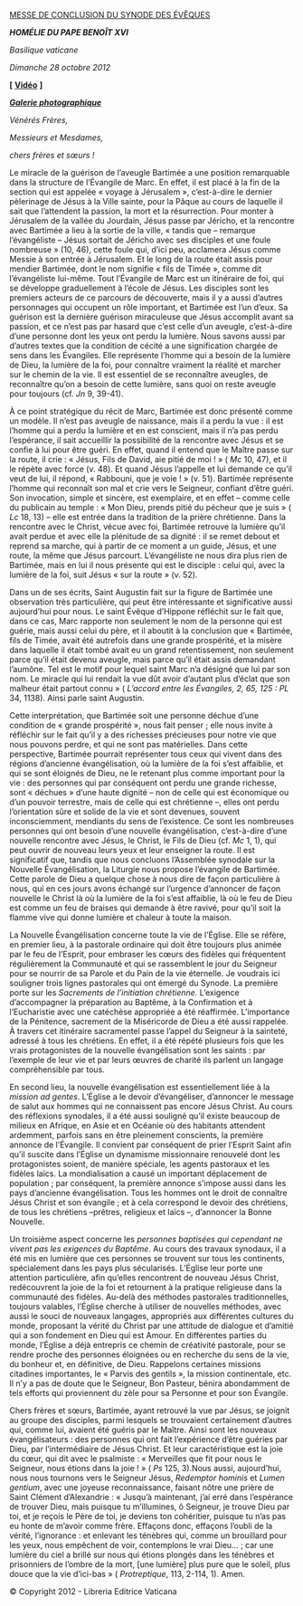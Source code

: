 [MESSE DE CONCLUSION DU SYNODE DES ÉVÊQUES](http://www.vatican.va/news_services/liturgy/libretti/2012/20121228.pdf)

***HOMÉLIE DU PAPE BENOÎT XVI***

*Basilique vaticane*

*Dimanche 28 octobre 2012*

**[** **[Vidéo](http://player.rv.va/vaticanplayer.asp?language=it&tic=VA_LS2HHEQB)** **]**

***[Galerie photographique](http://www.photogallery.va/content/photogallery/fr/synodus28oct2012.html)***

*Vénérés Frères,*

*Messieurs et Mesdames,*

*chers frères et sœurs !*

Le miracle de la guérison de l’aveugle Bartimée a une position remarquable dans la structure de l’Évangile de Marc. En effet, il est placé à la fin de la section qui est appelée « voyage à Jérusalem », c’est-à-dire le dernier pèlerinage de Jésus à la Ville sainte, pour la Pâque au cours de laquelle il sait que l’attendent la passion, la mort et la résurrection. Pour monter à Jérusalem de la vallée du Jourdain, Jésus passe par Jéricho, et la rencontre avec Bartimée a lieu à la sortie de la ville, « tandis que – remarque l’évangéliste – Jésus sortait de Jéricho avec ses disciples et une foule nombreuse » (10, 46), cette foule qui, d’ici peu, acclamera Jésus comme Messie à son entrée à Jérusalem. Et le long de la route était assis pour mendier Bartimée, dont le nom signifie « fils de Timée », comme dit l’évangéliste lui-même. Tout l’Évangile de Marc est un itinéraire de foi, qui se développe graduellement à l’école de Jésus. Les disciples sont les premiers acteurs de ce parcours de découverte, mais il y a aussi d’autres personnages qui occupent un rôle important, et Bartimée est l’un d’eux. Sa guérison est la dernière guérison miraculeuse que Jésus accomplit avant sa passion, et ce n’est pas par hasard que c’est celle d’un aveugle, c’est-à-dire d’une personne dont les yeux ont perdu la lumière. Nous savons aussi par d’autres textes que la condition de cécité a une signification chargée de sens dans les Évangiles. Elle représente l’homme qui a besoin de la lumière de Dieu, la lumière de la foi, pour connaître vraiment la réalité et marcher sur le chemin de la vie. Il est essentiel de se reconnaître aveugles, de reconnaître qu’on a besoin de cette lumière, sans quoi on reste aveugle pour toujours (cf. *Jn* 9, 39-41).

À ce point stratégique du récit de Marc, Bartimée est donc présenté comme un modèle. Il n’est pas aveugle de naissance, mais il a perdu la vue : il est l’homme qui a perdu la lumière et en est conscient, mais il n’a pas perdu l’espérance, il sait accueillir la possibilité de la rencontre avec Jésus et se confie à lui pour être guéri. En effet, quand il entend que le Maître passe sur la route, il crie : « Jésus, Fils de David, aie pitié de moi ! » ( *Mc* 10, 47), et il le répète avec force (v. 48). Et quand Jésus l’appelle et lui demande ce qu’il veut de lui, il répond, « Rabbouni, que je voie ! » (v. 51). Bartimée représente l’homme qui reconnaît son mal et crie vers le Seigneur, confiant d’être guéri. Son invocation, simple et sincère, est exemplaire, et en effet – comme celle du publicain au temple : « Mon Dieu, prends pitié du pécheur que je suis » ( *Lc* 18, 13) – elle est entrée dans la tradition de la prière chrétienne. Dans la rencontre avec le Christ, vécue avec foi, Bartimée retrouve la lumière qu’il avait perdue et avec elle la plénitude de sa dignité : il se remet debout et reprend sa marche, qui à partir de ce moment a un guide, Jésus, et une route, la même que Jésus parcourt. L’évangéliste ne nous dira plus rien de Bartimée, mais en lui il nous présente qui est le disciple : celui qui, avec la lumière de la foi, suit Jésus « sur la route » (v. 52).

Dans un de ses écrits, Saint Augustin fait sur la figure de Bartimée une observation très particulière, qui peut être intéressante et significative aussi aujourd’hui pour nous. Le saint Évêque d’Hippone réfléchit sur le fait que, dans ce cas, Marc rapporte non seulement le nom de la personne qui est guérie, mais aussi celui du père, et il aboutit à la conclusion que « Bartimée, fils de Timée, avait été autrefois dans une grande prospérité, et la misère dans laquelle il était tombé avait eu un grand retentissement, non seulement parce qu’il était devenu aveugle, mais parce qu’il était assis demandant l’aumône. Tel est le motif pour lequel saint Marc n’a désigné que lui par son nom. Le miracle qui lui rendait la vue dût avoir d’autant plus d’éclat que son malheur était partout connu » ( *L’accord entre les Évangiles, 2, 65, 125 : PL* 34, 1138). Ainsi parle saint Augustin.

Cette interprétation, que Bartimée soit une personne déchue d’une condition de « grande prospérité », nous fait penser ; elle nous invite à réfléchir sur le fait qu’il y a des richesses précieuses pour notre vie que nous pouvons perdre, et qui ne sont pas matérielles. Dans cette perspective, Bartimée pourrait représenter tous ceux qui vivent dans des régions d’ancienne évangélisation, où la lumière de la foi s’est affaiblie, et qui se sont éloignés de Dieu, ne le retenant plus comme important pour la vie : des personnes qui par conséquent ont perdu une grande richesse, sont « déchues » d’une haute dignité – non de celle qui est économique ou d’un pouvoir terrestre, mais de celle qui est chrétienne –, elles ont perdu l’orientation sûre et solide de la vie et sont devenues, souvent inconsciemment, mendiants du sens de l’existence. Ce sont les nombreuses personnes qui ont besoin d’une nouvelle évangélisation, c’est-à-dire d’une nouvelle rencontre avec Jésus, le Christ, le Fils de Dieu (cf. *Mc* 1, 1), qui peut ouvrir de nouveau leurs yeux et leur enseigner la route. Il est significatif que, tandis que nous concluons l’Assemblée synodale sur la Nouvelle Évangélisation, la Liturgie nous propose l’évangile de Bartimée. Cette parole de Dieu a quelque chose à nous dire de façon particulière à nous, qui en ces jours avons échangé sur l’urgence d’annoncer de façon nouvelle le Christ là où la lumière de la foi s’est affaiblie, là où le feu de Dieu est comme un feu de braises qui demande à être ravivé, pour qu’il soit la flamme vive qui donne lumière et chaleur à toute la maison.

La Nouvelle Évangélisation concerne toute la vie de l’Église. Elle se réfère, en premier lieu, à la pastorale ordinaire qui doit être toujours plus animée par le feu de l’Esprit, pour embraser les cœurs des fidèles qui fréquentent régulièrement la Communauté et qui se rassemblent le jour du Seigneur pour se nourrir de sa Parole et du Pain de la vie éternelle. Je voudrais ici souligner trois lignes pastorales qui ont émergé du Synode. La première porte sur les *Sacrements de l’initiation chrétienne.* L’exigence d’accompagner la préparation au Baptême, à la Confirmation et à l’Eucharistie avec une catéchèse appropriée a été réaffirmée. L’importance de la Pénitence, sacrement de la Miséricorde de Dieu a été aussi rappelée. À travers cet itinéraire sacramentel passe l’appel du Seigneur à la sainteté, adressé à tous les chrétiens. En effet, il a été répété plusieurs fois que les vrais protagonistes de la nouvelle évangélisation sont les saints : par l’exemple de leur vie et par leurs œuvres de charité ils parlent un langage compréhensible par tous.

En second lieu, la nouvelle évangélisation est essentiellement liée à la *mission ad gentes*. L’Église a le devoir d’évangéliser, d’annoncer le message de salut aux hommes qui ne connaissent pas encore Jésus Christ. Au cours des réflexions synodales, il a été aussi souligné qu’il existe beaucoup de milieux en Afrique, en Asie et en Océanie où des habitants attendent ardemment, parfois sans en être pleinement conscients, la première annonce de l’Évangile. Il convient par conséquent de prier l’Esprit Saint afin qu’il suscite dans l’Église un dynamisme missionnaire renouvelé dont les protagonistes soient, de manière spéciale, les agents pastoraux et les fidèles laïcs. La mondialisation a causé un important déplacement de population ; par conséquent, la première annonce s’impose aussi dans les pays d’ancienne évangélisation. Tous les hommes ont le droit de connaître Jésus Christ et son évangile ; et à cela correspond le devoir des chrétiens, de tous les chrétiens –prêtres, religieux et laïcs –, d’annoncer la Bonne Nouvelle.

Un troisième aspect concerne les *personnes baptisées qui cependant ne vivent pas les exigences du Baptême*. Au cours des travaux synodaux, il a été mis en lumière que ces personnes se trouvent sur tous les continents, spécialement dans les pays plus sécularisés. L’Église leur porte une attention particulière, afin qu’elles rencontrent de nouveau Jésus Christ, redécouvrent la joie de la foi et retournent à la pratique religieuse dans la communauté des fidèles. Au-delà des méthodes pastorales traditionnelles, toujours valables, l’Église cherche à utiliser de nouvelles méthodes, avec aussi le souci de nouveaux langages, appropriés aux différentes cultures du monde, proposant la vérité du Christ par une attitude de dialogue et d’amitié qui a son fondement en Dieu qui est Amour. En différentes parties du monde, l’Église a déjà entrepris ce chemin de créativité pastorale, pour se rendre proche des personnes éloignées ou en recherche du sens de la vie, du bonheur et, en définitive, de Dieu. Rappelons certaines missions citadines importantes, le « Parvis des gentils », la mission continentale, etc. Il n’y a pas de doute que le Seigneur, Bon Pasteur, bénira abondamment de tels efforts qui proviennent du zèle pour sa Personne et pour son Évangile.

Chers frères et sœurs, Bartimée, ayant retrouvé la vue par Jésus, se joignit au groupe des disciples, parmi lesquels se trouvaient certainement d’autres qui, comme lui, avaient été guéris par le Maître. Ainsi sont les nouveaux évangélisateurs : des personnes qui ont fait l’expérience d’être guéries par Dieu, par l’intermédiaire de Jésus Christ. Et leur caractéristique est la joie du cœur, qui dit avec le psalmiste : « Merveilles que fit pour nous le Seigneur, nous étions dans la joie ! » ( *Ps* 125, 3).Nous aussi, aujourd’hui, nous nous tournons vers le Seigneur Jésus, *Redemptor hominis* et *Lumen* *gentium*, avec une joyeuse reconnaissance, faisant nôtre une prière de Saint Clément d’Alexandrie : « Jusqu’à maintenant, j’ai erré dans l’espérance de trouver Dieu, mais puisque tu m’illumines, ô Seigneur, je trouve Dieu par toi, et je reçois le Père de toi, je deviens ton cohéritier, puisque tu n’as pas eu honte de m’avoir comme frère. Effaçons donc, effaçons l’oubli de la vérité, l’ignorance : et enlevant les ténèbres qui, comme un brouillard pour les yeux, nous empêchent de voir, contemplons le vrai Dieu… ; car une lumière du ciel a brillé sur nous qui étions plongés dans les ténèbres et prisonniers de l’ombre de la mort, [une lumière] plus pure que le soleil, plus douce que la vie d’ici-bas » ( *Protreptique*, 113, 2-114, 1). Amen.

© Copyright 2012 - Libreria Editrice Vaticana